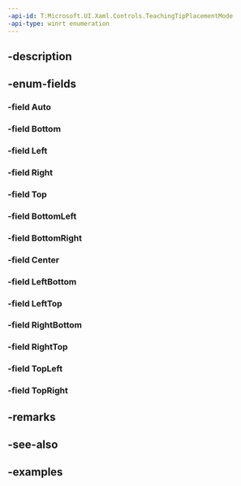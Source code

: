 ```yaml
---
-api-id: T:Microsoft.UI.Xaml.Controls.TeachingTipPlacementMode
-api-type: winrt enumeration
---
```


## -description

## -enum-fields

### -field Auto

### -field Bottom

### -field Left

### -field Right

### -field Top

### -field BottomLeft

### -field BottomRight

### -field Center

### -field LeftBottom

### -field LeftTop

### -field RightBottom

### -field RightTop

### -field TopLeft

### -field TopRight

## -remarks

## -see-also

## -examples

